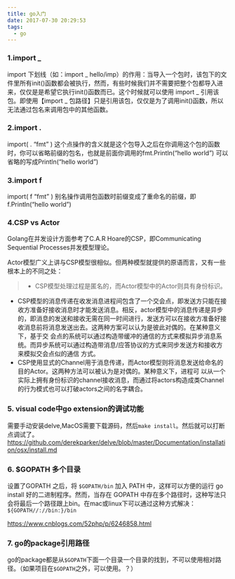```yaml
---
title: go入门
date: 2017-07-30 20:29:53
tags:
  - go
---
```


### 1.import _

import 下划线（如：import _ hello/imp）的作用：当导入一个包时，该包下的文件里所有init()函数都会被执行，然而，有些时候我们并不需要把整个包都导入进来，仅仅是是希望它执行init()函数而已。这个时候就可以使用 import _ 引用该包。即使用【import _ 包路径】只是引用该包，仅仅是为了调用init()函数，所以无法通过包名来调用包中的其他函数。

### 2.import .
import( . “fmt” ) 这个点操作的含义就是这个包导入之后在你调用这个包的函数时，你可以省略前缀的包名，也就是前面你调用的fmt.Println(“hello world”) 可以省略的写成Println(“hello world”)

### 3.import f
import( f “fmt” ) 别名操作调用包函数时前缀变成了重命名的前缀，即f.Println(“hello world”)

<!-- more -->

### 4.CSP vs Actor
Golang在并发设计方面参考了C.A.R Hoare的CSP，即Communicating Sequential Processes并发模型理论。

Actor模型广义上讲与CSP模型很相似。但两种模型就提供的原语而言，又有一些根本上的不同之处：
>- CSP模型处理过程是匿名的，而Actor模型中的Actor则具有身份标识。
- CSP模型的消息传递在收发消息进程间包含了一个交会点，即发送方只能在接收方准备好接收消息时才能发送消息。相反，actor模型中的消息传递是异步 的，即消息的发送和接收无需在同一时间进行，发送方可以在接收方准备好接收消息前将消息发送出去。这两种方案可以认为是彼此对偶的。在某种意义下，基于交 会点的系统可以通过构造带缓冲的通信的方式来模拟异步消息系统。而异步系统可以通过构造带消息/应答协议的方式来同步发送方和接收方来模拟交会点似的通信 方式。
- CSP使用显式的Channel用于消息传递，而Actor模型则将消息发送给命名的目的Actor。这两种方法可以被认为是对偶的。某种意义下，进程可 以从一个实际上拥有身份标识的channel接收消息，而通过将actors构造成类Channel的行为模式也可以打破actors之间的名字耦合。

### 5. visual code中go extension的调试功能
需要手动安装delve,MacOS需要下载源码，然后`make install`。然后就可以打断点调试了。
https://github.com/derekparker/delve/blob/master/Documentation/installation/osx/install.md

### 6. $GOPATH 多个目录
设置了GOPATH 之后，将 `$GOPATH/bin` 加入 PATH 中，这样可以方便的运行 go install 好的二进制程序。然而，当存在 GOPATH 中存在多个路径时，这种写法只会将最后一个路径跟上bin。在mac或linux下可以通过这种方式解决：
`${GOPATH//://bin:}/bin`

https://www.cnblogs.com/52php/p/6246858.html

### 7. go的package引用路径
go的package都是从`$GOPATH`下面一个目录一个目录的找到，不可以使用相对路径。（如果项目在`$GOPATH`之外，可以使用。？）
